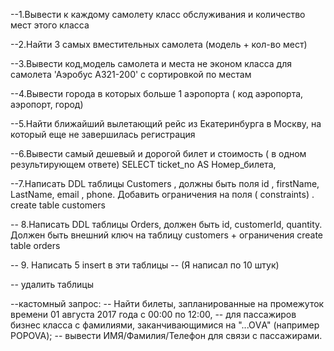--1.Вывести к каждому самолету класс обслуживания и количество мест этого класса

--2.Найти 3 самых вместительных самолета (модель + кол-во мест)

--3.Вывести код,модель самолета и места не эконом класса для самолета 'Аэробус A321-200' с сортировкой по местам

--4.Вывести города в которых больше 1 аэропорта ( код аэропорта, аэропорт, город)

--5.Найти ближайший вылетающий рейс из Екатеринбурга в Москву, на который еще не завершилась регистрация


--6.Вывести самый дешевый и дорогой билет и стоимость ( в одном результирующем ответе)
SELECT ticket_no       AS Номер_билета,

--7.Написать DDL таблицы Customers , должны быть поля id , firstName, LastName, email , phone. Добавить ограничения на поля ( constraints) .
create table customers


-- 8.Написать DDL таблицы Orders, должен быть id, customerId, quantity. Должен быть внешний ключ на таблицу customers + ограничения
create table orders


-- 9. Написать 5 insert в эти таблицы
-- (Я написал по 10 штук)

-- удалить таблицы


--кастомный запрос:
-- Найти билеты, запланированные на промежуток времени 01 августа 2017 года с 00:00 по 12:00,
-- для пассажиров бизнес класса с фамилиями, заканчивающимися на "...ОVА" (например POPOVA);
-- вывести ИМЯ/Фамилия/Телефон для связи с пассажирами.
